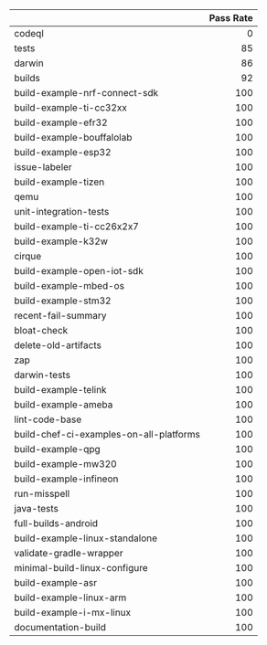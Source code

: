 |                                         |   Pass Rate |
|:----------------------------------------|------------:|
| codeql                                  |           0 |
| tests                                   |          85 |
| darwin                                  |          86 |
| builds                                  |          92 |
| build-example-nrf-connect-sdk           |         100 |
| build-example-ti-cc32xx                 |         100 |
| build-example-efr32                     |         100 |
| build-example-bouffalolab               |         100 |
| build-example-esp32                     |         100 |
| issue-labeler                           |         100 |
| build-example-tizen                     |         100 |
| qemu                                    |         100 |
| unit-integration-tests                  |         100 |
| build-example-ti-cc26x2x7               |         100 |
| build-example-k32w                      |         100 |
| cirque                                  |         100 |
| build-example-open-iot-sdk              |         100 |
| build-example-mbed-os                   |         100 |
| build-example-stm32                     |         100 |
| recent-fail-summary                     |         100 |
| bloat-check                             |         100 |
| delete-old-artifacts                    |         100 |
| zap                                     |         100 |
| darwin-tests                            |         100 |
| build-example-telink                    |         100 |
| build-example-ameba                     |         100 |
| lint-code-base                          |         100 |
| build-chef-ci-examples-on-all-platforms |         100 |
| build-example-qpg                       |         100 |
| build-example-mw320                     |         100 |
| build-example-infineon                  |         100 |
| run-misspell                            |         100 |
| java-tests                              |         100 |
| full-builds-android                     |         100 |
| build-example-linux-standalone          |         100 |
| validate-gradle-wrapper                 |         100 |
| minimal-build-linux-configure           |         100 |
| build-example-asr                       |         100 |
| build-example-linux-arm                 |         100 |
| build-example-i-mx-linux                |         100 |
| documentation-build                     |         100 |